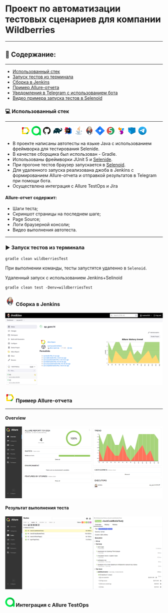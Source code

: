 # Проект по автоматизации тестовых сценариев для компании __Wildberries__
___
## :notebook: Содержание:

___
- [Использованный стек](#computer-использованный-стек)
- [Запуск тестов из терминала](#arrow_forward-запуск-тестов-из-терминала)
- [Сборка в Jenkins](#-Сборка-в-Jenkins)
- [Пример Allure-отчета](#-Пример-Allure-отчета)
- [Уведомления в Telegram с использованием бота]()  
- [Видео примера запуска тестов в Selenoid]()

### :computer: Использованный стек
___
<p align="center">
<img src="media/logo/Allure_Report.svg" width="30" height="30" title="Allure_Report">
<img src="media/logo/AllureTestOps.svg" width="30" height="30" title="AllureTestOps">
<img src="media/logo/GitHub.svg" width="30" height="30" title="GitHub">
<img src="media/logo/Gradle.svg" width="30" height="30" title="Gradle">
<img src="media/logo/Intelij_IDEA.svg" width="30" height="30" title="Intelij_IDEA">
<img src="media/logo/Java.svg" width="30" height="30" title="Java">
<img src="media/logo/Jenkins.svg" width="30" height="30" title="Jenkins">
<img src="media/logo/jira.svg" width="30" height="30" title="jira">
<img src="media/logo/JUnit5.svg" width="30" height="30" title="JUnit5">
<img src="media/logo/Selenide.svg" width="30" height="30" title="Selenide">
<img src="media/logo/Selenoid.svg" width="30" height="30" title="Selenoid">
<img src="media/logo/Telegram.svg" width="30" height="30" title="telegram">
</p>

- В проекте написаны автотесты  на языке Java с использованием фреймворка для тестирования Selenide.
- В качестве сборщика был использован - Gradle.
- Использованы фреймворки JUnit 5 и [Selenide](https://selenide.org).
- При прогоне тестов браузер запускается в [Selenoid](https://aerokube.com/selenoid/).
- Для удаленного запуска реализована джоба в Jenkins с формированием Allure-отчета и отправкой результатов в Telegram при помощи бота.
- Осуществлена интеграция с Allure TestOps и Jira

#### Allure-отчет содержит:

- Шаги теста;
- Скриншот страницы на последнем шаге;
- Page Source;
- Логи браузерной консоли;
- Видео выполнения автотеста.

___

### :arrow_forward: Запуск тестов из терминала

```
gradle clean wildberriesTest
```

При выполнении команды, тесты запустятся удаленно в <code>Selenoid</code>.

Удаленный запуск с использованием Jenkins+Selinoid

```
gradle clean test -Denv=wildberriesTest
```

### <img src="media/logo/Jenkins.svg" width="30" height="30" title="Jenkins"> Сборка в Jenkins

<p align="center">
<img title="Jenkins Build" src="media/scr/jenkins.png">
</p>

### <img src="media/logo/Allure_Report.svg" title="Allure Report" width="30" heigth="30"/> Пример Allure-отчета
___
#### Overview

<p align="center">
<img title="Allure Overview" src="media/scr/allure_report.png">
</p>

#### Результат выполнения теста

<p align="center">
<img title="Test Results in Alure" src="media/scr/test_results.png">
</p>

### <img src="media/logo/AllureTestOps.svg" title="Allure TestOps" width="30"/> Интеграция с Allure TestOps

